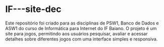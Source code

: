 # IF---site-dec
Este repositório foi criado para as disciplinas de PSW1, Banco de Dados e ASW1 do curso de Informática para Internet do IF Baiano. O projeto é um site para jogos, permitindo aos usuários pesquisar, avaliar e acessar detalhes sobre diferentes jogos com uma interface simples e responsiva.
